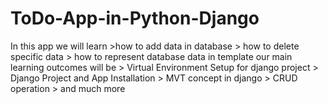 # ToDo-App-in-Python-Django
 In this app we will learn >how to add data in database > how to delete specific data > how to represent database data in template     our main learning outcomes will be > Virtual Environment Setup for django project > Django Project and App Installation > MVT concept in django > CRUD operation > and much more
